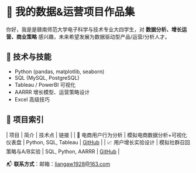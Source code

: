 # 📂 我的数据&运营项目作品集

你好，我是是赣南师范大学电子科学与技术专业大四学生，对 **数据分析、增长运营、商业策略** 感兴趣，未来希望发展为数据驱动型产品/运营/分析人才。

## 🚀 技术与技能
- Python (pandas, matplotlib, seaborn)
- SQL (MySQL, PostgreSQL)
- Tableau / PowerBI 可视化
- AARRR 增长模型、运营策略设计
- Excel 高级技巧

## 📌 项目索引
| 项目 | 简介 | 技术点 | 链接 |
| 🛒 电商用户行为分析 | 模拟电商数据分析+可视化仪表盘 | Python, SQL, Tableau | [GitHub](https://github.com/eluvm/ecommerce-data-analysis) |
| 📈 用户增长实验设计 | 模拟社群召回策略与A/B实验 | SQL, Python, AARRR | [GitHub](https://github.com/eluvm/growth-experiment-ops) |

📬 **联系方式**：邮箱：liangaw1928@163.com
